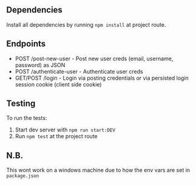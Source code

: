 Dependencies
---
Install all dependencies by running `npm install` at project route.

Endpoints 
---
 - POST /post-new-user - Post new user creds (email, username, password) as JSON
 - POST /authenticate-user - Authenticate user creds
 - GET/POST /login - Login via posting credentials or via persisted login session cookie (client side cookie)

Testing
---
To run the tests:
 1) Start dev server with `npm run start:DEV`
 2) Run `npm test` at the project route

N.B.
---
This wont work on a windows machine due to how the env vars are set in `package.json`

